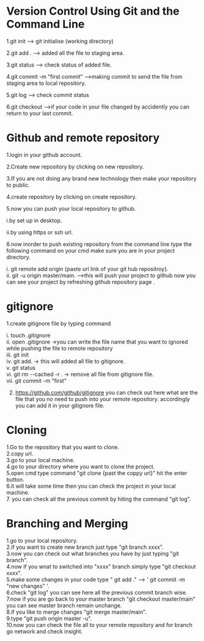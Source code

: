 
#  Version Control Using Git and the Command Line


1.git init    --> git initialise  (working directory)

2.git add .   --> added all the file to staging area.

3.git status   --> check status of added file.

4.git commit -m "first commit"   -->making commit to send the file from staging area to local repository.

5.git log   --> check commit status

6.git checkout  -->if your code in your file changed by accidently you can return to your last commit.

# Github and remote repository


1.login in your github account.

2.Create new repository by clicking on new repository.

3.If you are not doing any brand new technology then make your repository to public.

4.create repository by clicking on create repository.

5.now you can push your local repository to github.
  
 <t> i.by set up in desktop.
  
 <t>ii.by using https or ssh url.

6.now inorder to push existing repository from the command line type the following command on your cmd make sure you are in your project directory.
 
   i. git remote add origin {paste url link of your git hub repositroy}.<br>
  ii. git -u origin master/main.   -->this will push your project to github now you can see your project by refreshing github repository page .<br>



# gitignore
 
1.create gitignore file by typing command
  
   i. touch .gitignore <br>
   ii. open .gitignore  ->you can write the file name that you want to ignored while pushing the file to remote repository <br>
   iii. git init <br>
   iv. git add. -> this will added all file to gitignore.<br>
   v. git status<br>
   vi. git rm --cached -r .  -> remove all file from gitignore file.<br>
   vii. git commit -m "first"

2. https://github.com/github/gitignore  you can check out here what are the file that you no need to push into your remote repository.
   accordingly you can add it in your gitignore file.
   
# Cloning

1.Go to the repository that you want to clone.<br>
2.copy url.<br>
3.go to your local machine.<br>
4.go to your directory where you want to clone the project.<br>
5.open cmd type command "git clone {past the coppy url}" hit the enter button.<br>
6.it will take some time then you can check the project in your local machine.<br>
7. you can check all the previous commit by hiting the command "git log".<br>

# Branching and Merging

1.go to your local repository.<br>
2.if you want to create new branch just type "git branch xxxx".<br>
3.now you can check out what branches you have by just typing "git branch".<br>
4.now if you wnat to switched into "xxxx" branch simply type "git checkout xxxx".<br>
5.make some changes in your code type " git add ." --> ' git commit -m "new changes" '.<br>
6.check "git  log" you can see here all the previous commit branch wise.<br>
7.now if you are go back to your master branch "git checkout master/main" you can see master branch remain unchange.<br>
8.if you like to merge changes "git merge master/main".<br>
9.type "git push origin master -u".<br>
10.now you can check the file all to your remote repository and for branch go network and check insight.<br>
